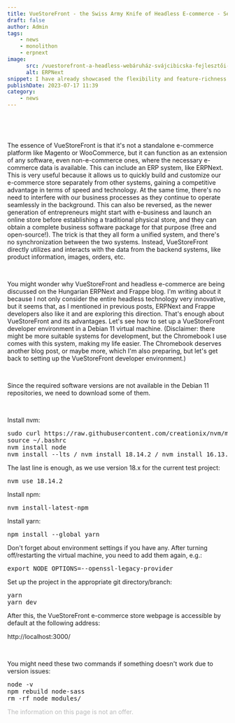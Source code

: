 ```yaml
---
title: VueStoreFront - the Swiss Army Knife of Headless E-commerce - Setting Up a Developer Environment
draft: false
author: Admin
tags:
    - news
    - monolithon
    - erpnext
image:
      src: /vuestorefront-a-headless-webáruház-svájcibicska-fejlesztői-környezet-kialakítása.png
      alt: ERPNext
snippet: I have already showcased the flexibility and feature-richness of ERPNext, but I've also mentioned that it's beneficial to use it alongside other software. One such solution is VueStoreFront, a headless e-commerce platform.
publishDate: 2023-07-17 11:39
category:
    - news
---
```


<p><br></p><p><br></p><p>The essence of VueStoreFront is that it's not a standalone e-commerce platform like Magento or WooCommerce, but it can function as an extension of any software, even non-e-commerce ones, where the necessary e-commerce data is available. This can include an ERP system, like ERPNext. This is very useful because it allows us to quickly build and customize our e-commerce store separately from other systems, gaining a competitive advantage in terms of speed and technology. At the same time, there's no need to interfere with our business processes as they continue to operate seamlessly in the background. This can also be reversed, as the newer generation of entrepreneurs might start with e-business and launch an online store before establishing a traditional physical store, and they can obtain a complete business software package for that purpose (free and open-source!). The trick is that they all form a unified system, and there's no synchronization between the two systems. Instead, VueStoreFront directly utilizes and interacts with the data from the backend systems, like product information, images, orders, etc.</p><p><br></p><p>You might wonder why VueStoreFront and headless e-commerce are being discussed on the Hungarian ERPNext and Frappe blog. I'm writing about it because I not only consider the entire headless technology very innovative, but it seems that, as I mentioned in previous posts, ERPNext and Frappe developers also like it and are exploring this direction. That's enough about VueStoreFront and its advantages. Let's see how to set up a VueStoreFront developer environment in a Debian 11 virtual machine. (Disclaimer: there might be more suitable systems for development, but the Chromebook I use comes with this system, making my life easier. The Chromebook deserves another blog post, or maybe more, which I'm also preparing, but let's get back to setting up the VueStoreFront developer environment.)</p><p><br></p><p>Since the required software versions are not available in the Debian 11 repositories, we need to download some of them.</p><p><br></p><p>Install nvm:</p><pre class="ql-code-block-container" spellcheck="false"><div class="ql-code-block" data-language="plain">sudo curl https://raw.githubusercontent.com/creationix/nvm/master/install.sh | bash</div><div class="ql-code-block" data-language="plain">source ~/.bashrc</div><div class="ql-code-block" data-language="plain">nvm install node</div><div class="ql-code-block" data-language="plain">nvm install --lts / nvm install 18.14.2 / nvm install 16.13.0</div></pre><p>The last line is enough, as we use version 18.x for the current test project:</p><pre class="ql-code-block-container" spellcheck="false"><div class="ql-code-block" data-language="plain">nvm use 18.14.2</div></pre><p>Install npm:</p><pre class="ql-code-block-container" spellcheck="false"><div class="ql-code-block" data-language="plain">nvm install-latest-npm</div></pre><p>Install yarn:</p><pre class="ql-code-block-container" spellcheck="false"><div class="ql-code-block" data-language="plain">npm install --global yarn</div></pre><p>Don't forget about environment settings if you have any. After turning off/restarting the virtual machine, you need to add them again, e.g.:</p><pre class="ql-code-block-container" spellcheck="false"><div class="ql-code-block" data-language="plain">export NODE_OPTIONS=--openssl-legacy-provider</div></pre><p>Set up the project in the appropriate git directory/branch:</p><pre class="ql-code-block-container" spellcheck="false"><div class="ql-code-block" data-language="plain">yarn</div><div class="ql-code-block" data-language="plain">yarn dev</div></pre><p>After this, the VueStoreFront e-commerce store webpage is accessible by default at the following address:</p><p>http://localhost:3000/</p><p><br></p><p>You might need these two commands if something doesn't work due to version issues:</p><pre class="ql-code-block-container" spellcheck="false"><div class="ql-code-block" data-language="plain">node -v</div><div class="ql-code-block" data-language="plain">npm rebuild node-sass</div><div class="ql-code-block" data-language="plain">rm -rf node_modules/</div></pre>

<p><span style="color: rgb(187, 187, 187);">The information on this page is not an offer.</span></p>
